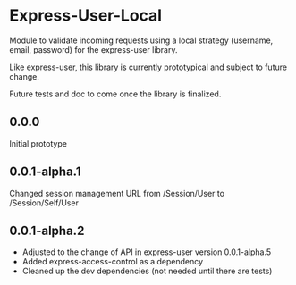 Express-User-Local
==================

Module to validate incoming requests using a local strategy (username, email, password) for the express-user library.

Like express-user, this library is currently prototypical and subject to future change.

Future tests and doc to come once the library is finalized.

0.0.0 
-----

Initial prototype

0.0.1-alpha.1
-------------

Changed session management URL from /Session/User to /Session/Self/User

0.0.1-alpha.2
-------------

- Adjusted to the change of API in express-user version 0.0.1-alpha.5
- Added express-access-control as a dependency
- Cleaned up the dev dependencies (not needed until there are tests)

